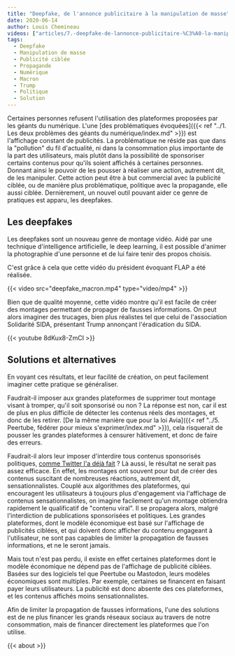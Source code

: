 ```yaml
---
title: "Deepfake, de l'annonce publicitaire à la manipulation de masse"
date: 2020-06-14
author: Louis Chemineau
videos: ["articles/7.-deepfake-de-lannonce-publicitaire-%C3%A0-la-manipulation-de-masse/deepfake_macron.mp4"]
tags:
  - Deepfake
  - Manipulation de masse
  - Publicité ciblée
  - Propagande
  - Numérique
  - Macron
  - Trump
  - Politique
  - Solution
---
```


Certaines personnes refusent l'utilisation des plateformes proposées par les géants du numérique. L'une [des problématiques évoquées]({{< ref "../1. Les deux problèmes des géants du numérique/index.md" >}}) est l'affichage constant de publicités. La problématique ne réside pas que dans la "pollution" du fil d'actualité, ni dans la consommation plus importante de la part des utilisateurs, mais plutôt dans la possibilité de sponsoriser certains contenus pour qu'ils soient affichés à certaines personnes. Donnant ainsi le pouvoir de les pousser à réaliser une action, autrement dit, de les manipuler. Cette action peut être à but commercial avec la publicité ciblée, ou de manière plus problématique, politique avec la propagande, elle aussi ciblée. Dernièrement, un nouvel outil pouvant aider ce genre de pratiques est apparu, les deepfakes.

## Les deepfakes

Les deepfakes sont un nouveau genre de montage vidéo. Aidé par une technique d'intelligence artificielle, le deep learning, il est possible d'animer la photographie d'une personne et de lui faire tenir des propos choisis.

C'est grâce à cela que cette vidéo du président évoquant FLAP a été réalisée.

{{< video src="deepfake_macron.mp4" type="video/mp4" >}}

Bien que de qualité moyenne, cette vidéo montre qu'il est facile de créer des montages permettant de propager de fausses informations. On peut alors imaginer des trucages, bien plus réalistes tel que celui de l'association Solidarité SIDA, présentant Trump annonçant l'éradication du SIDA.

{{< youtube 8dKux8-ZmCI >}}

## Solutions et alternatives

En voyant ces résultats, et leur facilité de création, on peut facilement imaginer cette pratique se généraliser.

Faudrait-il imposer aux grandes plateformes de supprimer tout montage visant à tromper, qu'il soit sponsorisé ou non ? La réponse est non, car il est de plus en plus difficile de détecter les contenus réels des montages, et donc de les retirer. [De la même manière que pour la loi Avia]({{< ref "../5. Peertube, fédérer pour mieux s'exprimer/index.md" >}}), cela risquerait de pousser les grandes plateformes à censurer hâtivement, et donc de faire des erreurs.

Faudrait-il alors leur imposer d'interdire tous contenus sponsorisés politiques, [comme Twitter l'a déjà fait](https://www.lesechos.fr/tech-medias/medias/publicite-politique-sur-twitter-et-facebook-quen-est-il-en-france-1145237) ? Là aussi, le résultat ne serait pas assez efficace. En effet, les montages ont souvent pour but de créer des contenus suscitant de nombreuses réactions, autrement dit, sensationnalistes. Couplé aux algorithmes des plateformes, qui encouragent les utilisateurs à toujours plus d'engagement via l'affichage de contenus sensationnalistes, on imagine facilement qu'un montage obtiendra rapidement le qualificatif de "contenu viral". Il se propagera alors, malgré l'interdiction de publications sponsorisées et politiques. Les grandes plateformes, dont le modèle économique est basé sur l'affichage de publicités ciblées, et qui doivent donc afficher du contenu engageant à l'utilisateur, ne sont pas capables de limiter la propagation de fausses informations, et ne le seront jamais.

Mais tout n'est pas perdu, il existe en effet certaines plateformes dont le modèle économique ne dépend pas de l'affichage de publicité ciblées. Basées sur des logiciels tel que Peertube ou Mastodon, leurs modèles économiques sont multiples. Par exemple, certaines se financent en faisant payer leurs utilisateurs. La publicité est donc absente des ces plateformes, et les contenus affichés moins sensationnalistes.

Afin de limiter la propagation de fausses informations, l'une des solutions est de ne plus financer les grands réseaux sociaux au travers de notre consommation, mais de financer directement les plateformes que l'on utilise.

{{< about >}}
